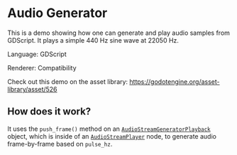 # Audio Generator

This is a demo showing how one can generate and
play audio samples from GDScript.
It plays a simple 440 Hz sine wave at 22050 Hz.

Language: GDScript

Renderer: Compatibility

Check out this demo on the asset library: https://godotengine.org/asset-library/asset/526

## How does it work?

It uses the `push_frame()` method on an [`AudioStreamGeneratorPlayback`](https://docs.godotengine.org/en/latest/classes/class_audiostreamgeneratorplayback.html)
object, which is inside of an
[`AudioStreamPlayer`](https://docs.godotengine.org/en/latest/classes/class_audiostreamplayer.html)
node, to generate audio frame-by-frame based on `pulse_hz`.
